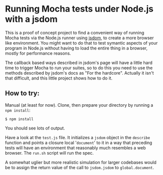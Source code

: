 # Running Mocha tests under Node.js with a jsdom

This is a proof of concept project to find a convenient way of running
Mocha tests via the Node.js runner using
[jsdom](https://www.npmjs.org/package/jsdom), to create a more browser
like environment. You might want to do that to test symantic aspects
of your program in Node.js without having to load the entire thing in
a browser, mostly for performance reasons.

The callback based ways described in jsdom's page will have a little
hard time to trigger Mocha to run your suites, so to do this you need
to use the methods described by jsdom's docs as "For the
hardcore". Actually it isn't that difficult, and this little project
shows how to do it.

## How to try:

Manual (at least for now). Clone, then prepare your directory by
running a `npm install`:

    $ npm install

You should see lots of output.

Have a look at the `test.js` file. It initializes a `jsdom` object in
the `describe` function and points a closure local '`document`' to it
in a way that preceding tests will have an environment that reasonably
much resembles a web browser. The `run.sh` script will run the spec.

A somewhat uglier but more realistic simulation for larger codebases
would be to assign the return value of the call to `jsdom.jsdom` to
`global.document`.
